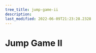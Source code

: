 ```yaml
---
tree_title: jump-game-ii
description: 
last_modified: 2022-06-09T21:23:28.2328
---
```


# Jump Game II
